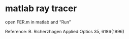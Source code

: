 # matlab ray tracer

open FER.m in matlab and “Run”



Reference: B. Richerzhagen Applied Optics 35, 6186(1996)
